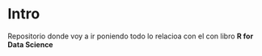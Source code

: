 # Intro
Repositorio donde voy a ir poniendo todo lo relacioa con el con libro **R for Data Science**
